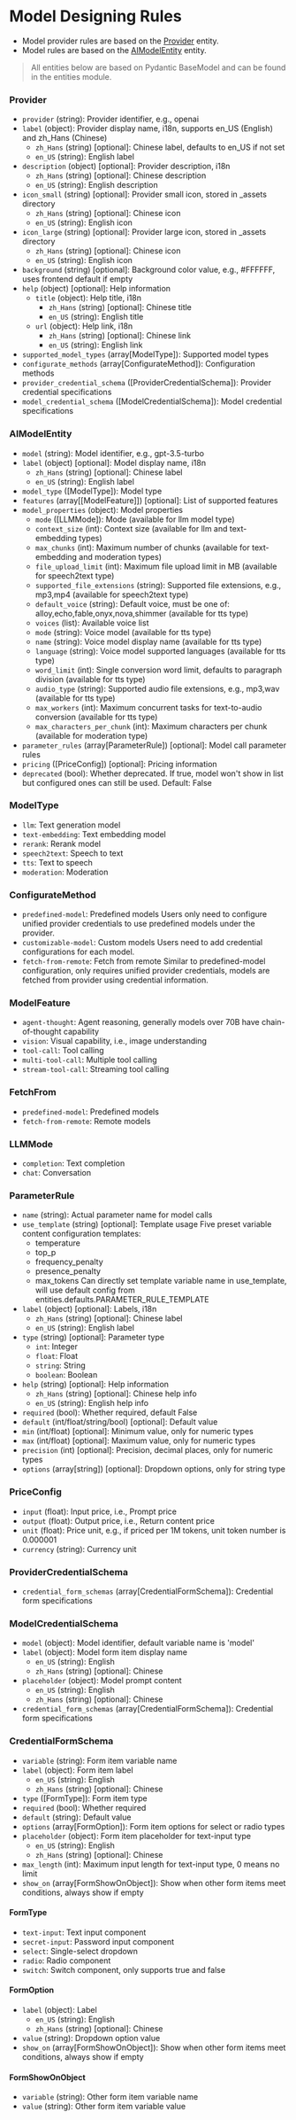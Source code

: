 # Model Designing Rules

* Model provider rules are based on the [Provider](model-designing-rules.md#provider) entity.&#x20;
* Model rules are based on the [AIModelEntity](model-designing-rules.md#provider) entity.&#x20;

> All entities below are based on Pydantic BaseModel and can be found in the entities module.

### **Provider**

* `provider` (string): Provider identifier, e.g., openai
* `label` (object): Provider display name, i18n, supports en\_US (English) and zh\_Hans (Chinese)
  * `zh_Hans` (string) \[optional]: Chinese label, defaults to en\_US if not set
  * `en_US` (string): English label
* `description` (object) \[optional]: Provider description, i18n
  * `zh_Hans` (string) \[optional]: Chinese description
  * `en_US` (string): English description
* `icon_small` (string) \[optional]: Provider small icon, stored in \_assets directory
  * `zh_Hans` (string) \[optional]: Chinese icon
  * `en_US` (string): English icon
* `icon_large` (string) \[optional]: Provider large icon, stored in \_assets directory
  * `zh_Hans` (string) \[optional]: Chinese icon
  * `en_US` (string): English icon
* `background` (string) \[optional]: Background color value, e.g., #FFFFFF, uses frontend default if empty
* `help` (object) \[optional]: Help information
  * `title` (object): Help title, i18n
    * `zh_Hans` (string) \[optional]: Chinese title
    * `en_US` (string): English title
  * `url` (object): Help link, i18n
    * `zh_Hans` (string) \[optional]: Chinese link
    * `en_US` (string): English link
* `supported_model_types` (array\[ModelType]): Supported model types
* `configurate_methods` (array\[ConfigurateMethod]): Configuration methods
* `provider_credential_schema` (\[ProviderCredentialSchema]): Provider credential specifications
* `model_credential_schema` (\[ModelCredentialSchema]): Model credential specifications

### **AIModelEntity**

* `model` (string): Model identifier, e.g., gpt-3.5-turbo
* `label` (object) \[optional]: Model display name, i18n
  * `zh_Hans` (string) \[optional]: Chinese label
  * `en_US` (string): English label
* `model_type` (\[ModelType]): Model type
* `features` (array\[\[ModelFeature]]) \[optional]: List of supported features
* `model_properties` (object): Model properties
  * `mode` (\[LLMMode]): Mode (available for llm model type)
  * `context_size` (int): Context size (available for llm and text-embedding types)
  * `max_chunks` (int): Maximum number of chunks (available for text-embedding and moderation types)
  * `file_upload_limit` (int): Maximum file upload limit in MB (available for speech2text type)
  * `supported_file_extensions` (string): Supported file extensions, e.g., mp3,mp4 (available for speech2text type)
  * `default_voice` (string): Default voice, must be one of: alloy,echo,fable,onyx,nova,shimmer (available for tts type)
  * `voices` (list): Available voice list
  * `mode` (string): Voice model (available for tts type)
  * `name` (string): Voice model display name (available for tts type)
  * `language` (string): Voice model supported languages (available for tts type)
  * `word_limit` (int): Single conversion word limit, defaults to paragraph division (available for tts type)
  * `audio_type` (string): Supported audio file extensions, e.g., mp3,wav (available for tts type)
  * `max_workers` (int): Maximum concurrent tasks for text-to-audio conversion (available for tts type)
  * `max_characters_per_chunk` (int): Maximum characters per chunk (available for moderation type)
* `parameter_rules` (array\[ParameterRule]) \[optional]: Model call parameter rules
* `pricing` (\[PriceConfig]) \[optional]: Pricing information
* `deprecated` (bool): Whether deprecated. If true, model won't show in list but configured ones can still be used. Default: False

### **ModelType**

* `llm`: Text generation model
* `text-embedding`: Text embedding model
* `rerank`: Rerank model
* `speech2text`: Speech to text
* `tts`: Text to speech
* `moderation`: Moderation

### **ConfigurateMethod**

* `predefined-model`: Predefined models Users only need to configure unified provider credentials to use predefined models under the provider.
* `customizable-model`: Custom models Users need to add credential configurations for each model.
* `fetch-from-remote`: Fetch from remote Similar to predefined-model configuration, only requires unified provider credentials, models are fetched from provider using credential information.

### **ModelFeature**

* `agent-thought`: Agent reasoning, generally models over 70B have chain-of-thought capability
* `vision`: Visual capability, i.e., image understanding
* `tool-call`: Tool calling
* `multi-tool-call`: Multiple tool calling
* `stream-tool-call`: Streaming tool calling

### **FetchFrom**

* `predefined-model`: Predefined models
* `fetch-from-remote`: Remote models

### **LLMMode**

* `completion`: Text completion
* `chat`: Conversation

### **ParameterRule**

* `name` (string): Actual parameter name for model calls
* `use_template` (string) \[optional]: Template usage Five preset variable content configuration templates:
  * temperature
  * top\_p
  * frequency\_penalty
  * presence\_penalty
  * max\_tokens Can directly set template variable name in use\_template, will use default config from entities.defaults.PARAMETER\_RULE\_TEMPLATE
* `label` (object) \[optional]: Labels, i18n
  * `zh_Hans` (string) \[optional]: Chinese label
  * `en_US` (string): English label
* `type` (string) \[optional]: Parameter type
  * `int`: Integer
  * `float`: Float
  * `string`: String
  * `boolean`: Boolean
* `help` (string) \[optional]: Help information
  * `zh_Hans` (string) \[optional]: Chinese help info
  * `en_US` (string): English help info
* `required` (bool): Whether required, default False
* `default` (int/float/string/bool) \[optional]: Default value
* `min` (int/float) \[optional]: Minimum value, only for numeric types
* `max` (int/float) \[optional]: Maximum value, only for numeric types
* `precision` (int) \[optional]: Precision, decimal places, only for numeric types
* `options` (array\[string]) \[optional]: Dropdown options, only for string type

### **PriceConfig**

* `input` (float): Input price, i.e., Prompt price
* `output` (float): Output price, i.e., Return content price
* `unit` (float): Price unit, e.g., if priced per 1M tokens, unit token number is 0.000001
* `currency` (string): Currency unit

### **ProviderCredentialSchema**

* `credential_form_schemas` (array\[CredentialFormSchema]): Credential form specifications

### **ModelCredentialSchema**

* `model` (object): Model identifier, default variable name is 'model'
* `label` (object): Model form item display name
  * `en_US` (string): English
  * `zh_Hans` (string) \[optional]: Chinese
* `placeholder` (object): Model prompt content
  * `en_US` (string): English
  * `zh_Hans` (string) \[optional]: Chinese
* `credential_form_schemas` (array\[CredentialFormSchema]): Credential form specifications

### **CredentialFormSchema**

* `variable` (string): Form item variable name
* `label` (object): Form item label
  * `en_US` (string): English
  * `zh_Hans` (string) \[optional]: Chinese
* `type` (\[FormType]): Form item type
* `required` (bool): Whether required
* `default` (string): Default value
* `options` (array\[FormOption]): Form item options for select or radio types
* `placeholder` (object): Form item placeholder for text-input type
  * `en_US` (string): English
  * `zh_Hans` (string) \[optional]: Chinese
* `max_length` (int): Maximum input length for text-input type, 0 means no limit
* `show_on` (array\[FormShowOnObject]): Show when other form items meet conditions, always show if empty

#### **FormType**

* `text-input`: Text input component
* `secret-input`: Password input component
* `select`: Single-select dropdown
* `radio`: Radio component
* `switch`: Switch component, only supports true and false

#### **FormOption**

* `label` (object): Label
  * `en_US` (string): English
  * `zh_Hans` (string) \[optional]: Chinese
* `value` (string): Dropdown option value
* `show_on` (array\[FormShowOnObject]): Show when other form items meet conditions, always show if empty

#### **FormShowOnObject**

* `variable` (string): Other form item variable name
* `value` (string): Other form item variable value

